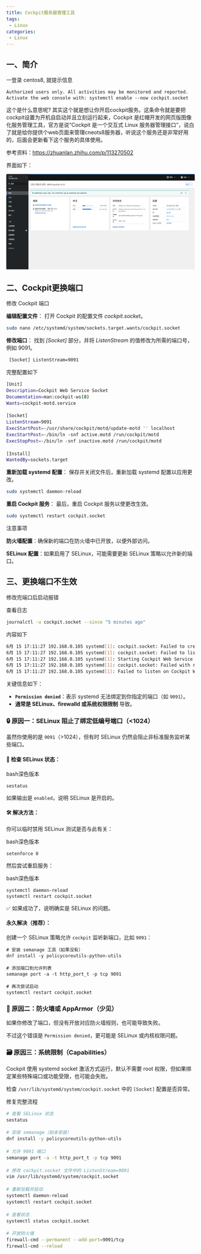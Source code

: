 ```yaml
---
title: Cockpit服务器管理工具
tags:
 - Linux
categories: 
 - Linux
---
```




## 一、简介

一登录 centos8, 就提示信息

~~~
Authorized users only. All activities may be monitored and reported.
Activate the web console with: systemctl enable --now cockpit.socket
~~~

这个是什么意思呢? 其实这个就是想让你开启cockpit服务。这条命令就是要把cockpit设置为开机自启动并且立刻运行起来，Cockpit 是红帽开发的网页版图像化服务管理工具，官方是说“Cockpit 是一个交互式 Linux 服务器管理接口”，说白了就是给你提供个web页面来管理cneots8服务器，听说这个服务还是非常好用的，后面会更新看下这个服务的具体使用。

参考资料：https://zhuanlan.zhihu.com/p/113270502

界面如下：

![image-20250615211823067](3_Cockpit服务器管理工具.assets/image-20250615211823067.png)

## 二、Cockpit更换端口

修改 Cockpit 端口

**编辑配置文件**： 打开 Cockpit 的配置文件 *cockpit.socket*。 

~~~sh
sudo nano /etc/systemd/system/sockets.target.wants/cockpit.socket
~~~

**修改端口**： 找到 *[Socket]* 部分，并将 *ListenStream* 的值修改为所需的端口号，例如 9091。

~~~sh
 [Socket] ListenStream=9091
~~~

完整配置如下

~~~sh
[Unit]
Description=Cockpit Web Service Socket
Documentation=man:cockpit-ws(8)
Wants=cockpit-motd.service

[Socket]
ListenStream=9091
ExecStartPost=-/usr/share/cockpit/motd/update-motd '' localhost
ExecStartPost=-/bin/ln -snf active.motd /run/cockpit/motd
ExecStopPost=-/bin/ln -snf inactive.motd /run/cockpit/motd

[Install]
WantedBy=sockets.target
~~~

**重新加载 systemd 配置**： 保存并关闭文件后，重新加载 systemd 配置以应用更改。

~~~sh
sudo systemctl daemon-reload
~~~

**重启 Cockpit 服务**： 最后，重启 Cockpit 服务以使更改生效。 

~~~sh
sudo systemctl restart cockpit.socket
~~~

注意事项

**防火墙配置**：确保新的端口在防火墙中已开放，以便外部访问。

**SELinux 配置**：如果启用了 SELinux，可能需要更新 SELinux 策略以允许新的端口。



## 三、更换端口不生效

修改完端口后启动报错

查看日志

~~~sh
journalctl -u cockpit.socket --since "5 minutes ago"
~~~

内容如下

~~~sh
6月 15 17:11:27 192.168.0.105 systemd[1]: cockpit.socket: Failed to create listening socket ([::]:9091): Permission>
6月 15 17:11:27 192.168.0.105 systemd[1]: cockpit.socket: Failed to listen on sockets: Permission denied
6月 15 17:11:27 192.168.0.105 systemd[1]: Starting Cockpit Web Service Socket...
6月 15 17:11:27 192.168.0.105 systemd[1]: cockpit.socket: Failed with result 'resources'.
6月 15 17:11:27 192.168.0.105 systemd[1]: Failed to listen on Cockpit Web Service Socket.
~~~

关键信息如下：

- **`Permission denied`**：表示 systemd 无法绑定到你指定的端口（如 `9091`）。
- **通常是 SELinux、firewalld 或系统权限限制** 导致。

### 🔒 原因一：SELinux 阻止了绑定低编号端口（<1024）

虽然你使用的是 `9091`（>1024），但有时 SELinux 仍然会阻止非标准服务监听某些端口。

#### 🧪 检查 SELinux 状态：

bash深色版本

```
sestatus
```

如果输出是 `enabled`，说明 SELinux 是开启的。

#### 🛠 解决方法：

你可以临时禁用 SELinux 测试是否与此有关：

bash深色版本

```
setenforce 0
```

然后尝试重启服务：

bash深色版本

```
systemctl daemon-reload
systemctl restart cockpit.socket
```

✅ 如果成功了，说明确实是 SELinux 的问题。

#### 永久解决（推荐）：

创建一个 SELinux 策略允许 `cockpit` 监听新端口，比如 `9091`：

```
# 安装 semanage 工具（如果没有）
dnf install -y policycoreutils-python-utils

# 添加端口到允许列表
semanage port -a -t http_port_t -p tcp 9091

# 再次尝试启动
systemctl restart cockpit.socket
```

### 🧱 原因二：防火墙或 AppArmor（少见）

如果你修改了端口，但没有开放对应防火墙规则，也可能导致失败。

不过这个错误是 `Permission denied`，更可能是 SELinux 或内核权限问题。


### 🗃️ 原因三：系统限制（Capabilities）

Cockpit 使用 systemd socket 激活方式运行，默认不需要 root 权限，但如果绑定某些特殊端口或功能受限，也可能会失败。

检查 `/usr/lib/systemd/system/cockpit.socket` 中的 `[Socket]` 配置是否异常。

修复完整流程

~~~sh
# 查看 SELinux 状态
sestatus

# 安装 semanage（如未安装）
dnf install -y policycoreutils-python-utils

# 允许 9091 端口
semanage port -a -t http_port_t -p tcp 9091

# 修改 cockpit.socket 文件中的 ListenStream=9091
vim /usr/lib/systemd/system/cockpit.socket

# 重新加载并启动
systemctl daemon-reload
systemctl restart cockpit.socket

# 查看状态
systemctl status cockpit.socket

# 开放防火墙
firewall-cmd --permanent --add-port=9091/tcp
firewall-cmd --reload
~~~
